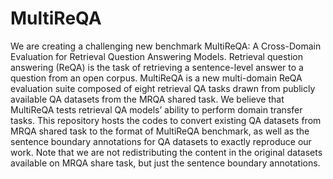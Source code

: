 # MultiReQA
We are creating a challenging new benchmark MultiReQA: A Cross-Domain Evaluation for Retrieval Question Answering Models. Retrieval question answering (ReQA) is the task of retrieving a sentence-level answer to a question from an open corpus. MultiReQA is a new multi-domain ReQA evaluation suite composed of eight retrieval QA tasks drawn from publicly available QA datasets from the MRQA shared task. We believe that MultiReQA tests retrieval QA models’ ability to perform domain transfer tasks. This repository hosts the codes to convert existing QA datasets from MRQA shared task to the format of MultiReQA benchmark, as well as the sentence boundary annotations for QA datasets to exactly reproduce our work. Note that we are not redistributing the content in the original datasets available on MRQA share task, but just the sentence boundary annotations.

